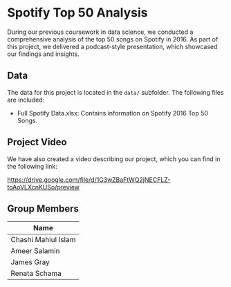 # Spotify Top 50 AnalysisDuring our previous coursework in data science, we conducted a comprehensive analysis of the top 50 songs on Spotify in 2016. As part of this project, we delivered a podcast-style presentation, which showcased our findings and insights. ## DataThe data for this project is located in the `data/` subfolder. The following files are included:- Full Spotify Data.xlsx: Contains information on Spotify 2016 Top 50 Songs. ## Project VideoWe have also created a video describing our project, which you can find in the following link: https://drive.google.com/file/d/1G3wZBaFtWQ2jNECFLZ-toAoVLXcnKUSo/preview## Group Members| Name                | -------------------| | Chashi Mahiul Islam || Ameer Salamin || James Gray | | Renata Schama |